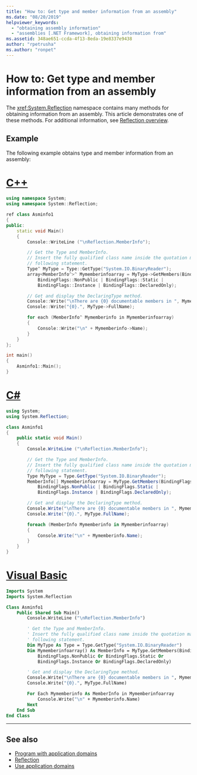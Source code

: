 ```yaml
---
title: "How to: Get type and member information from an assembly"
ms.date: "08/20/2019"
helpviewer_keywords: 
  - "obtaining assembly information"
  - "assemblies [.NET Framework], obtaining information from"
ms.assetid: 348ae651-ccda-4f13-8eda-19e8337e9438
author: "rpetrusha"
ms.author: "ronpet"
---
```

# How to: Get type and member information from an assembly
The <xref:System.Reflection> namespace contains many methods for obtaining information from an assembly. This article demonstrates one of these methods. For additional information, see [Reflection overview](reflection.md).  
  
## Example

 The following example obtains type and member information from an assembly:  

# [C++](#tab/cpp)
```cpp
using namespace System;
using namespace System::Reflection;

ref class Asminfo1
{
public:
    static void Main()
    {
        Console::WriteLine ("\nReflection.MemberInfo");

        // Get the Type and MemberInfo.
        // Insert the fully qualified class name inside the quotation marks in the
        // following statement.
        Type^ MyType = Type::GetType("System.IO.BinaryReader");
        array<MemberInfo^>^ Mymemberinfoarray = MyType->GetMembers(BindingFlags::Public |
            BindingFlags::NonPublic | BindingFlags::Static |
            BindingFlags::Instance | BindingFlags::DeclaredOnly);

        // Get and display the DeclaringType method.
        Console::Write("\nThere are {0} documentable members in ", Mymemberinfoarray->Length);
        Console::Write("{0}.", MyType->FullName);

        for each (MemberInfo^ Mymemberinfo in Mymemberinfoarray)
        {
            Console::Write("\n" + Mymemberinfo->Name);
        }
    }
};

int main()
{
    Asminfo1::Main();
}
```

# [C#](#tab/csharp)
```csharp
using System;
using System.Reflection;

class Asminfo1
{
    public static void Main()
    {
        Console.WriteLine ("\nReflection.MemberInfo");

        // Get the Type and MemberInfo.
        // Insert the fully qualified class name inside the quotation marks in the
        // following statement.
        Type MyType = Type.GetType("System.IO.BinaryReader");
        MemberInfo[] Mymemberinfoarray = MyType.GetMembers(BindingFlags.Public |
            BindingFlags.NonPublic | BindingFlags.Static |
            BindingFlags.Instance | BindingFlags.DeclaredOnly);

        // Get and display the DeclaringType method.
        Console.Write("\nThere are {0} documentable members in ", Mymemberinfoarray.Length);
        Console.Write("{0}.", MyType.FullName);

        foreach (MemberInfo Mymemberinfo in Mymemberinfoarray)
        {
            Console.Write("\n" + Mymemberinfo.Name);
        }
    }
}
```

# [Visual Basic](#tab/vb)
```vb
Imports System
Imports System.Reflection

Class Asminfo1
    Public Shared Sub Main()
        Console.WriteLine ("\nReflection.MemberInfo")

        ' Get the Type and MemberInfo.
        ' Insert the fully qualified class name inside the quotation marks in the
        ' following statement.
        Dim MyType As Type = Type.GetType("System.IO.BinaryReader")
        Dim Mymemberinfoarray() As MemberInfo = MyType.GetMembers(BindingFlags.Public Or
            BindingFlags.NonPublic Or BindingFlags.Static Or
            BindingFlags.Instance Or BindingFlags.DeclaredOnly)

        ' Get and display the DeclaringType method.
        Console.Write("\nThere are {0} documentable members in ", Mymemberinfoarray.Length)
        Console.Write("{0}.", MyType.FullName)

        For Each Mymemberinfo As MemberInfo in Mymemberinfoarray
            Console.Write("\n" + Mymemberinfo.Name)
        Next
    End Sub
End Class
```
---

## See also

- [Program with application domains](../app-domains/application-domains.md#programming-with-application-domains)
- [Reflection](reflection.md)
- [Use application domains](../app-domains/use.md)
